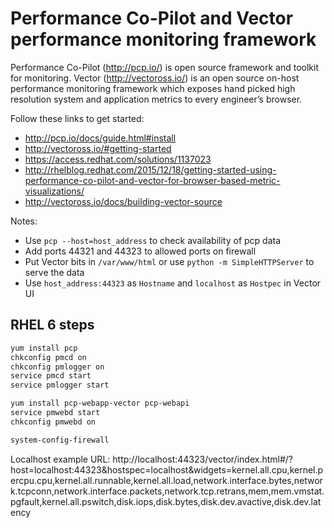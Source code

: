 Performance Co-Pilot and Vector performance monitoring framework
========================
Performance Co-Pilot (http://pcp.io/) is open source framework and toolkit for monitoring.
Vector (http://vectoross.io/) is an open source on-host performance monitoring framework which exposes hand picked high resolution system and application metrics to every engineer’s browser. 

Follow these links to get started:
 * http://pcp.io/docs/guide.html#install
 * http://vectoross.io/#getting-started
 * https://access.redhat.com/solutions/1137023
 * http://rhelblog.redhat.com/2015/12/18/getting-started-using-performance-co-pilot-and-vector-for-browser-based-metric-visualizations/
 * http://vectoross.io/docs/building-vector-source

 Notes:
 * Use `pcp --host=host_address` to check availability of pcp data
 * Add ports 44321 and 44323 to allowed ports on firewall
 * Put Vector bits in `/var/www/html` or use `python -m SimpleHTTPServer` to serve the data
 * Use `host_address:44323` as `Hostname` and `localhost` as `Hostpec` in Vector UI

 RHEL 6 steps
 ------------------------
```bash
yum install pcp 
chkconfig pmcd on
chkconfig pmlogger on
service pmcd start
service pmlogger start

yum install pcp-webapp-vector pcp-webapi
service pmwebd start
chkconfig pmwebd on

system-config-firewall 
 ```
 
 Localhost example URL: http://localhost:44323/vector/index.html#/?host=localhost:44323&hostspec=localhost&widgets=kernel.all.cpu,kernel.percpu.cpu,kernel.all.runnable,kernel.all.load,network.interface.bytes,network.tcpconn,network.interface.packets,network.tcp.retrans,mem,mem.vmstat.pgfault,kernel.all.pswitch,disk.iops,disk.bytes,disk.dev.avactive,disk.dev.latency
